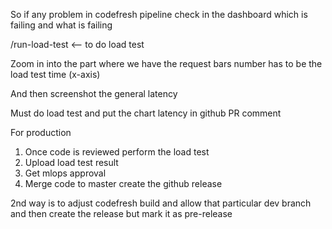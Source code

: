 So if any problem in codefresh pipeline check in the dashboard which is failing and what is failing

/run-load-test <-- to do load test

Zoom in into the part where we have the request bars number has to be the load test time (x-axis)

And then screenshot the general latency

Must do load test and put the chart latency in github PR comment

For production
1) Once code is reviewed perform the load test
2) Upload load test result
3) Get mlops approval
4) Merge code to master create the github release

2nd way is to adjust codefresh build and allow that particular dev branch and then create the release but mark it as pre-release

